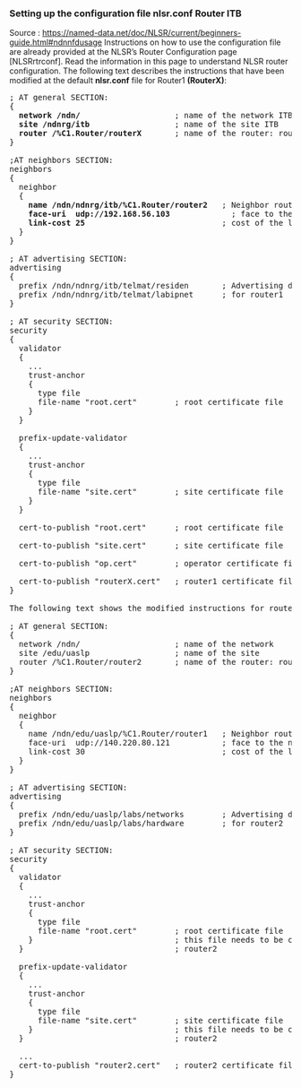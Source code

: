 ### Setting up the configuration file <b>nlsr.conf</b> Router ITB

Source : https://named-data.net/doc/NLSR/current/beginners-guide.html#ndnnfdusage
Instructions on how to use the configuration file are already provided at the NLSR’s Router Configuration page [NLSRrtrconf]. Read the information in this page to understand NLSR router configuration. The following text describes the instructions that have been modified at the default <b>nlsr.conf</b> file for Router1 <b>(RouterX)</b>:

<pre>
; AT general SECTION:
{
  <b>network /ndn/</b>                    ; name of the network ITB
  <b>site /ndnrg/itb</b>                  ; name of the site ITB
  <b>router /%C1.Router/routerX</b>       ; name of the router: router1-ITB
}

;AT neighbors SECTION:
neighbors
{
  neighbor
  {
    <b>name /ndn/ndnrg/itb/%C1.Router/router2</b>   ; Neighbor router: router2-UTI
    <b>face-uri  udp://192.168.56.103</b>	          ; face to the neighbor (IP Router UTI)
    <b>link-cost 25</b>                             ; cost of the link Router UTI
  }
}

; AT advertising SECTION:
advertising
{
  prefix /ndn/ndnrg/itb/telmat/residen       ; Advertising destinations
  prefix /ndn/ndnrg/itb/telmat/labipnet      ; for router1
}

; AT security SECTION:
security
{
  validator
  {
    ...
    trust-anchor
    {
      type file
      file-name "root.cert"        ; root certificate file
    }
  }

  prefix-update-validator
  {
    ...
    trust-anchor
    {
      type file
      file-name "site.cert"        ; site certificate file
    }
  }

  cert-to-publish "root.cert"      ; root certificate file

  cert-to-publish "site.cert"      ; site certificate file

  cert-to-publish "op.cert"        ; operator certificate file

  cert-to-publish "routerX.cert"   ; router1 certificate file
}

The following text shows the modified instructions for router2:

; AT general SECTION:
{
  network /ndn/                    ; name of the network
  site /edu/uaslp                  ; name of the site
  router /%C1.Router/router2       ; name of the router: router2
}

;AT neighbors SECTION:
neighbors
{
  neighbor
  {
    name /ndn/edu/uaslp/%C1.Router/router1   ; Neighbor router: router1
    face-uri  udp://140.220.80.121           ; face to the neighbor
    link-cost 30                             ; cost of the link
  }
}

; AT advertising SECTION:
advertising
{
  prefix /ndn/edu/uaslp/labs/networks        ; Advertising destinations
  prefix /ndn/edu/uaslp/labs/hardware        ; for router2
}

; AT security SECTION:
security
{
  validator
  {
    ...
    trust-anchor
    {
      type file
      file-name "root.cert"        ; root certificate file
    }                              ; this file needs to be copied to
  }                                ; router2

  prefix-update-validator
  {
    ...
    trust-anchor
    {
      type file
      file-name "site.cert"        ; site certificate file
    }                              ; this file needs to be copied to
  }                                ; router2

  ...
  cert-to-publish "router2.cert"   ; router2 certificate file
}


</pre>
